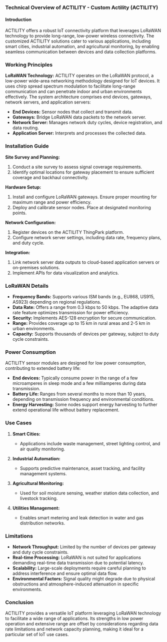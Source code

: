 ### Technical Overview of ACTILITY - Custom Actility (ACTILITY)

#### Introduction
ACTILITY offers a robust IoT connectivity platform that leverages LoRaWAN technology to provide long-range, low-power wireless connectivity. The customized ACTILITY solutions cater to various applications, including smart cities, industrial automation, and agricultural monitoring, by enabling seamless communication between devices and data collection platforms.

### Working Principles

**LoRaWAN Technology:**
ACTILITY operates on the LoRaWAN protocol, a low-power wide-area networking methodology designed for IoT devices. It uses chirp spread spectrum modulation to facilitate long-range communication and can penetrate indoor and urban environments effectively. The system architecture comprises end devices, gateways, network servers, and application servers:
- **End Devices:** Sensor nodes that collect and transmit data.
- **Gateways:** Bridge LoRaWAN data packets to the network server.
- **Network Server:** Manages network duty cycles, device registration, and data routing.
- **Application Server:** Interprets and processes the collected data.

### Installation Guide

**Site Survey and Planning:**
1. Conduct a site survey to assess signal coverage requirements.
2. Identify optimal locations for gateway placement to ensure sufficient coverage and backhaul connectivity.

**Hardware Setup:**
1. Install and configure LoRaWAN gateways. Ensure proper mounting for maximum range and power efficiency.
2. Deploy and calibrate sensor nodes. Place at designated monitoring points.
  
**Network Configuration:**
1. Register devices on the ACTILITY ThingPark platform.
2. Configure network server settings, including data rate, frequency plans, and duty cycle.

**Integration:**
1. Link network server data outputs to cloud-based application servers or on-premises solutions.
2. Implement APIs for data visualization and analytics.

### LoRaWAN Details

- **Frequency Bands:** Supports various ISM bands (e.g., EU868, US915, AS923) depending on regional regulations.
- **Data Rate:** Offers a range from 0.3 kbps to 50 kbps. The adaptive data rate feature optimizes transmission for power efficiency.
- **Security:** Implements AES-128 encryption for secure communication.
- **Range:** Provides coverage up to 15 km in rural areas and 2-5 km in urban environments.
- **Capacity:** Supports thousands of devices per gateway, subject to duty cycle constraints.

### Power Consumption

ACTILITY sensor modules are designed for low power consumption, contributing to extended battery life:
- **End devices:** Typically consume power in the range of a few microamperes in sleep mode and a few milliamperes during data transmission.
- **Battery Life:** Ranges from several months to more than 10 years, depending on transmission frequency and environmental conditions.
- **Energy Harvesting:** Some nodes support energy harvesting to further extend operational life without battery replacement.

### Use Cases

1. **Smart Cities:** 
   - Applications include waste management, street lighting control, and air quality monitoring.
   
2. **Industrial Automation:**
   - Supports predictive maintenance, asset tracking, and facility management systems.
   
3. **Agricultural Monitoring:**
   - Used for soil moisture sensing, weather station data collection, and livestock tracking.

4. **Utilities Management:**
   - Enables smart metering and leak detection in water and gas distribution networks.

### Limitations

- **Network Throughput:** Limited by the number of devices per gateway and duty cycle constraints.
- **Real-time Processing:** LoRaWAN is not suited for applications demanding real-time data transmission due to potential latency.
- **Scalability:** Large-scale deployments require careful planning to address interference and ensure optimal data flow.
- **Environmental Factors:** Signal quality might degrade due to physical obstructions and atmosphere-induced attenuation in specific environments.

### Conclusion

ACTILITY provides a versatile IoT platform leveraging LoRaWAN technology to facilitate a wide range of applications. Its strengths in low power operation and extensive range are offset by considerations regarding data rate limitations and network capacity planning, making it ideal for a particular set of IoT use cases.